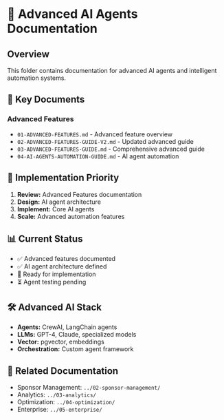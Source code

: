 # 🎯 Advanced AI Agents Documentation

## Overview
This folder contains documentation for advanced AI agents and intelligent automation systems.

## 📁 Key Documents

### Advanced Features
- `01-ADVANCED-FEATURES.md` - Advanced feature overview
- `02-ADVANCED-FEATURES-GUIDE-V2.md` - Updated advanced guide
- `03-ADVANCED-FEATURES-GUIDE.md` - Comprehensive advanced guide
- `04-AI-AGENTS-AUTOMATION-GUIDE.md` - AI agent automation

## 🎯 Implementation Priority
1. **Review:** Advanced Features documentation
2. **Design:** AI agent architecture
3. **Implement:** Core AI agents
4. **Scale:** Advanced automation features

## 📊 Current Status
- ✅ Advanced features documented
- ✅ AI agent architecture defined
- 🔄 Ready for implementation
- ⏳ Agent testing pending

## 🛠️ Advanced AI Stack
- **Agents:** CrewAI, LangChain agents
- **LLMs:** GPT-4, Claude, specialized models
- **Vector:** pgvector, embeddings
- **Orchestration:** Custom agent framework

## 🔗 Related Documentation
- Sponsor Management: `../02-sponsor-management/`
- Analytics: `../03-analytics/`
- Optimization: `../04-optimization/`
- Enterprise: `../05-enterprise/`